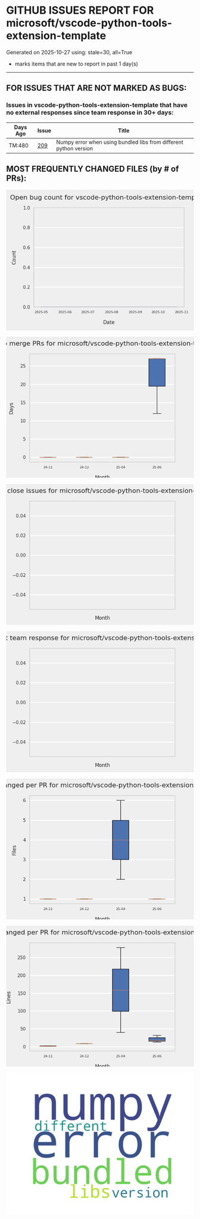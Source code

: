 
# GITHUB ISSUES REPORT FOR microsoft/vscode-python-tools-extension-template


Generated on 2025-10-27 using: stale=30, all=True


* marks items that are new to report in past 1 day(s)


---

## FOR ISSUES THAT ARE NOT MARKED AS BUGS:


### Issues in vscode-python-tools-extension-template that have no external responses since team response in 30+ days:

| Days Ago | Issue | Title |
| --- | --- | --- |
 |  TM:480  |[209](https://github.com/microsoft/vscode-python-tools-extension-template/issues/209 "Numpy error when using bundled libs from different python version") | Numpy error when using bundled libs from different python version |





## MOST FREQUENTLY CHANGED FILES (by # of PRs):



![](bugcount.png)

![](time_to_merge_prs.png)

![](time_to_close_issues.png)

![](time_to_first_response.png)



![](files_changed_per_pr.png)

![](lines_changed_per_pr.png)

![](termcloud.png)